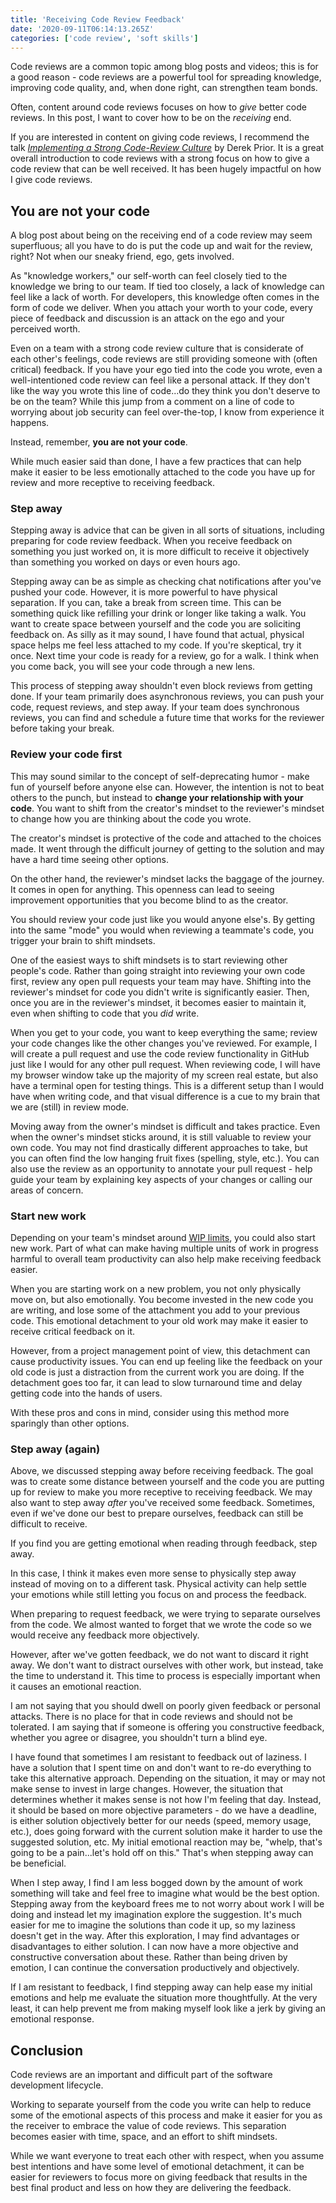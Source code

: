 ```yaml
---
title: 'Receiving Code Review Feedback'
date: '2020-09-11T06:14:13.265Z'
categories: ['code review', 'soft skills']
---
```


Code reviews are a common topic among blog posts and videos; this is for a good reason - code reviews are a powerful tool for spreading knowledge, improving code quality, and, when done right, can strengthen team bonds.

Often, content around code reviews focuses on how to _give_ better code reviews. In this post, I want to cover how to be on the _receiving_ end.

If you are interested in content on giving code reviews, I recommend the talk [_Implementing a Strong Code-Review Culture_](https://youtu.be/PJjmw9TRB7s) by Derek Prior. It is a great overall introduction to code reviews with a strong focus on how to give a code review that can be well received. It has been hugely impactful on how I give code reviews.

## You are not your code

A blog post about being on the receiving end of a code review may seem superfluous; all you have to do is put the code up and wait for the review, right? Not when our sneaky friend, ego, gets involved.

As "knowledge workers," our self-worth can feel closely tied to the knowledge we bring to our team. If tied too closely, a lack of knowledge can feel like a lack of worth. For developers, this knowledge often comes in the form of code we deliver. When you attach your worth to your code, every piece of feedback and discussion is an attack on the ego and your perceived worth.

Even on a team with a strong code review culture that is considerate of each other's feelings, code reviews are still providing someone with (often critical) feedback. If you have your ego tied into the code you wrote, even a well-intentioned code review can feel like a personal attack. If they don't like the way you wrote this line of code...do they think you don't deserve to be on the team? While this jump from a comment on a line of code to worrying about job security can feel over-the-top, I know from experience it happens.

 Instead, remember, **you are not your code**. 

While much easier said than done, I have a few practices that can help make it easier to be less emotionally attached to the code you have up for review and more receptive to receiving feedback.

### Step away

Stepping away is advice that can be given in all sorts of situations, including preparing for code review feedback. When you receive feedback on something you just worked on, it is more difficult to receive it objectively than something you worked on days or even hours ago.

Stepping away can be as simple as checking chat notifications after you've pushed your code. However, it is more powerful to have physical separation. If you can, take a break from screen time. This can be something quick like refilling your drink or longer like taking a walk. You want to create space between yourself and the code you are soliciting feedback on. As silly as it may sound, I have found that actual, physical space helps me feel less attached to my code. If you're skeptical, try it once. Next time your code is ready for a review, go for a walk. I think when you come back, you will see your code through a new lens.

This process of stepping away shouldn't even block reviews from getting done. If your team primarily does asynchronous reviews, you can push your code, request reviews, and step away. If your team does synchronous reviews, you can find and schedule a future time that works for the reviewer before taking your break.

### Review your code first

This may sound similar to the concept of self-deprecating humor - make fun of yourself before anyone else can. However, the intention is not to beat others to the punch, but instead to **change your relationship with your code**.  You want to shift from the creator's mindset to the reviewer's mindset to change how you are thinking about the code you wrote.

The creator's mindset is protective of the code and attached to the choices made. It went through the difficult journey of getting to the solution and may have a hard time seeing other options. 

On the other hand, the reviewer's mindset lacks the baggage of the journey. It comes in open for anything. This openness can lead to seeing improvement opportunities that you become blind to as the creator.

You should review your code just like you would anyone else's. By getting into the same "mode" you would when reviewing a teammate's code, you trigger your brain to shift mindsets.  

One of the easiest ways to shift mindsets is to start reviewing other people's code. Rather than going straight into reviewing your own code first, review any open pull requests your team may have. Shifting into the reviewer's mindset for code you didn't write is significantly easier. Then, once you are in the reviewer's mindset, it becomes easier to maintain it, even when shifting to code that you _did_ write.

When you get to your code, you want to keep everything the same;  review your code changes like the other changes you've reviewed. For example, I will create a pull request and use the code review functionality in GitHub just like I would for any other pull request. When reviewing code,  I will have my browser window take up the majority of my screen real estate, but also have a terminal open for testing things. This is a different setup than I would have when writing code, and that visual difference is a cue to my brain that we are (still) in review mode. 

Moving away from the owner's mindset is difficult and takes practice. Even when the owner's mindset sticks around, it is still valuable to review your own code. You may not find drastically different approaches to take, but you can often find the low hanging fruit fixes (spelling, style, etc.). You can also use the review as an opportunity to annotate your pull request - help guide your team by explaining key aspects of your changes or calling our areas of concern. 

### Start new work

Depending on your team's mindset around [WIP limits](https://www.planview.com/resources/articles/benefits-wip-limits/), you could also start new work. Part of what can make having multiple units of work in progress harmful to overall team productivity can also help make receiving feedback easier.

When you are starting work on a new problem, you not only physically move on, but also emotionally. You become invested in the new code you are writing, and lose some of the attachment you add to your previous code. This emotional detachment to your old work may make it easier to receive critical feedback on it. 

However, from a project management point of view, this detachment can cause productivity issues. You can end up feeling like the feedback on your old code is just a distraction from the current work you are doing. If the detachment goes too far, it can lead to slow turnaround time and delay getting code into the hands of users.

With these pros and cons in mind, consider using this method more sparingly than other options.

### Step away (again)

Above, we discussed stepping away before receiving feedback. The goal was to create some distance between yourself and the code you are putting up for review to make you more receptive to receiving feedback. We may also want to step away _after_ you've received some feedback. Sometimes, even if we've done our best to prepare ourselves, feedback can still be difficult to receive.

If you find you are getting emotional when reading through feedback, step away.

In this case, I think it makes even more sense to physically step away instead of moving on to a different task. Physical activity can help settle your emotions while still letting you focus on and process the feedback. 

When preparing to request feedback, we were trying to separate ourselves from the code. We almost wanted to forget that we wrote the code so we would receive any feedback more objectively. 

However, after we've gotten feedback, we do not want to discard it right away. We don't want to distract ourselves with other work, but instead, take the time to understand it. This time to process is especially important when it causes an emotional reaction.

I am not saying that you should dwell on poorly given feedback or personal attacks. There is no place for that in code reviews and should not be tolerated. I am saying that if someone is offering you constructive feedback, whether you agree or disagree, you shouldn't turn a blind eye.

I have found that sometimes I am resistant to feedback out of laziness. I have a solution that I spent time on and don't want to re-do everything to take this alternative approach. Depending on the situation, it may or may not make sense to invest in large changes. However, the situation that determines whether it makes sense is not how I'm feeling that day. Instead, it should be based on more objective parameters - do we have a deadline, is either solution objectively better for our needs (speed, memory usage, etc.), does going forward with the current solution make it harder to use the suggested solution, etc. My initial emotional reaction may be, "whelp, that's going to be a pain...let's hold off on this." That's when stepping away can be beneficial. 

When I step away, I find I am less bogged down by the amount of work something will take and feel free to imagine what would be the best option. Stepping away from the keyboard frees me to not worry about work I will be doing and instead let my imagination explore the suggestion. It's much easier for me to imagine the solutions than code it up, so my laziness doesn't get in the way. After this exploration, I may find advantages or disadvantages to either solution. I can now have a more objective and constructive conversation about these. Rather than being driven by emotion, I can continue the conversation productively and objectively.

If I am resistant to feedback, I find stepping away can help ease my initial emotions and help me evaluate the situation more thoughtfully. At the very least, it can help prevent me from making myself look like a jerk by giving an emotional response.

## Conclusion

Code reviews are an important and difficult part of the software development lifecycle. 

Working to separate yourself from the code you write can help to reduce some of the emotional aspects of this process and make it easier for you as the receiver to embrace the value of code reviews. This separation becomes easier with time, space, and an effort to shift mindsets.

While we want everyone to treat each other with respect, when you assume best intentions and have some level of emotional detachment, it can be easier for reviewers to focus more on giving feedback that results in the best final product and less on how they are delivering the feedback.
